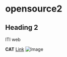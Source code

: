 # opensource2
## Heading 2
ITI web

**CAT**
[Link](https://images.theconversation.com/files/443350/original/file-20220131-15-1ndq1m6.jpg?ixlib=rb-1.1.0&rect=0%2C0%2C3354%2C2464&q=45&auto=format&w=926&fit=clip)
![Image](https://images.theconversation.com/files/443350/original/file-20220131-15-1ndq1m6.jpg?ixlib=rb-1.1.0&rect=0%2C0%2C3354%2C2464&q=45&auto=format&w=926&fit=clip)

